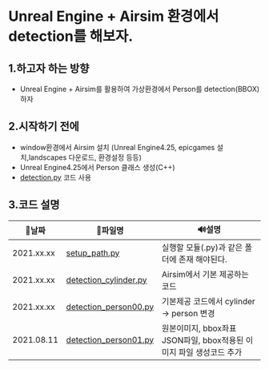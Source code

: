 # Unreal Engine + Airsim 환경에서 detection를 해보자. 

## 1.하고자 하는 방향
- Unreal Engine + Airsim를 활용하여 가상환경에서 Person를 detection(BBOX) 하자

## 2.시작하기 전에
- window환경에서 Airsim 설치 (Unreal Engine4.25, epicgames 설치,landscapes 다운로드, 환경설정 등등)
- Unreal Engine4.25에서 Person 클래스 생성(C++)
- [detection.py](https://github.com/microsoft/AirSim/blob/master/PythonClient/detection/detection.py
) 코드 사용 

## 3.코드 설명

|📅날짜|📒파일명|🔊설명|
|---|----|----|
| 2021.xx.xx|[setup_path.py](https://github.com/SIMYJ/Sim2Data/blob/main/Airsim_detection/code/setup_path.py)| 실행할 모듈(.py)과 같은 폴더에 존재 해야된다.|
| 2021.xx.xx|[detection_cylinder.py](https://github.com/SIMYJ/Sim2Data/blob/main/Airsim_detection/code/detection_cylinder.py)| Airsim에서 기본 제공하는 코드|
| 2021.xx.xx|[detection_person00.py](https://github.com/SIMYJ/Sim2Data/blob/main/Airsim_detection/code/detection_person00.py)| 기본제공 코드에서 cylinder -> person 변경|
| 2021.08.11|[detection_person01.py](https://github.com/SIMYJ/Sim2Data/blob/main/Airsim_detection/code/detection_person01.py)| 원본이미지, bbox좌표 JSON파일, bbox적용된 이미지 파일 생성코드 추가  |



